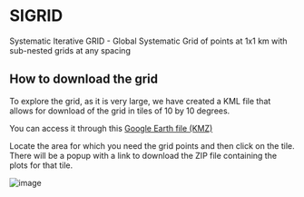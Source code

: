 # SIGRID
Systematic Iterative GRID - Global Systematic Grid of points at 1x1 km with sub-nested grids at any spacing


## How to download the grid
To explore the grid, as it is very large, we have created a KML file that allows for download of the grid in tiles of 10 by 10 degrees.

You can access it through this [Google Earth file (KMZ)](https://raw.githubusercontent.com/herrtunante/SIGRID/main/resources/SIGRID_Grid_1000m_1_subgrid.kmz)

Locate the area for which you need the grid points and then click on the tile. There will be a popup with a link to download the ZIP file containing the plots for that tile.

![image](https://user-images.githubusercontent.com/4435566/144460207-080fccc9-6936-4ab5-9f5f-b3377f27a53b.png)

